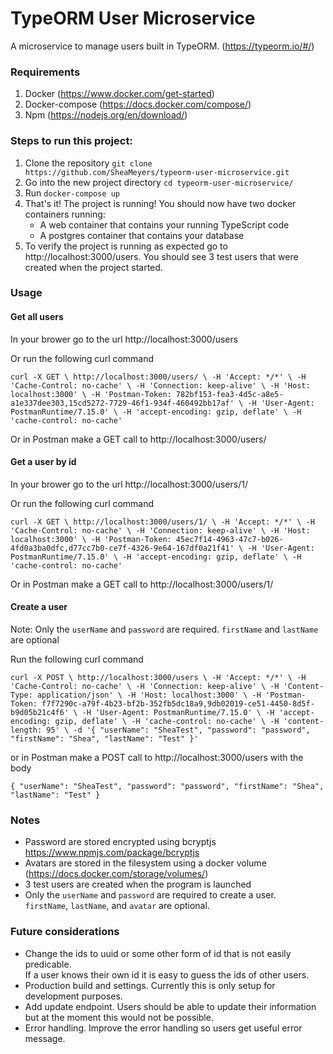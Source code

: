 # TypeORM User Microservice

A microservice to manage users built in TypeORM. (https://typeorm.io/#/)

### Requirements

1. Docker (https://www.docker.com/get-started)
2. Docker-compose (https://docs.docker.com/compose/)
3. Npm (https://nodejs.org/en/download/)

### Steps to run this project:

1. Clone the repository `git clone https://github.com/SheaMeyers/typeorm-user-microservice.git`
2. Go into the new project directory `cd typeorm-user-microservice/`
3. Run `docker-compose up`
4. That's it!  The project is running!  You should now have two docker containers running:  
    - A web container that contains your running TypeScript code
    - A postgres container that contains your database
5. To verify the project is running as expected go to http://localhost:3000/users. 
    You should see 3 test users that were created when the project started. 
    
### Usage

#### Get all users

In your brower go to the url http://localhost:3000/users

Or run the following curl command

`
curl -X GET \
  http://localhost:3000/users/ \
  -H 'Accept: */*' \
  -H 'Cache-Control: no-cache' \
  -H 'Connection: keep-alive' \
  -H 'Host: localhost:3000' \
  -H 'Postman-Token: 782bf153-fea3-4d5c-a8e5-a1e337dee303,15cd5272-7729-46f1-934f-460492bb17af' \
  -H 'User-Agent: PostmanRuntime/7.15.0' \
  -H 'accept-encoding: gzip, deflate' \
  -H 'cache-control: no-cache'
`

Or in Postman make a GET call to http://localhost:3000/users/

#### Get a user by id

In your brower go to the url http://localhost:3000/users/1/

Or run the following curl command

`
curl -X GET \
  http://localhost:3000/users/1/ \
  -H 'Accept: */*' \
  -H 'Cache-Control: no-cache' \
  -H 'Connection: keep-alive' \
  -H 'Host: localhost:3000' \
  -H 'Postman-Token: 45ec7f14-4963-47c7-b026-4fd0a3ba0dfc,d77cc7b0-ce7f-4326-9e64-167df0a21f41' \
  -H 'User-Agent: PostmanRuntime/7.15.0' \
  -H 'accept-encoding: gzip, deflate' \
  -H 'cache-control: no-cache'
`

Or in Postman make a GET call to http://localhost:3000/users/1/

#### Create a user

Note: Only the `userName` and `password` are required.  `firstName` and `lastName` are optional

Run the following curl command

`
curl -X POST \
  http://localhost:3000/users \
  -H 'Accept: */*' \
  -H 'Cache-Control: no-cache' \
  -H 'Connection: keep-alive' \
  -H 'Content-Type: application/json' \
  -H 'Host: localhost:3000' \
  -H 'Postman-Token: f7f7290c-a79f-4b23-bf2b-352fb5dc18a9,9db02019-ce51-4450-8d5f-b9d05b21c4f6' \
  -H 'User-Agent: PostmanRuntime/7.15.0' \
  -H 'accept-encoding: gzip, deflate' \
  -H 'cache-control: no-cache' \
  -H 'content-length: 95' \
  -d '{
	"userName": "SheaTest",
	"password": "password",
	"firstName": "Shea",
	"lastName": "Test"
}'
`

or in Postman make a POST call to http://localhost:3000/users with the body

`
{
	"userName": "SheaTest",
	"password": "password",
	"firstName": "Shea",
	"lastName": "Test"
}
`

### Notes

- Password are stored encrypted using bcryptjs https://www.npmjs.com/package/bcryptjs 
- Avatars are stored in the filesystem using a docker volume (https://docs.docker.com/storage/volumes/)
- 3 test users are created when the program is launched
- Only the `userName` and `password` are required to create a user.  
    `firstName`, `lastName`, and `avatar` are optional.
   
### Future considerations

- Change the ids to uuid or some other form of id that is not easily predicable.  
If a user knows their own id it is easy to guess the ids of other users.
- Production build and settings.  Currently this is only setup for development purposes.
- Add update endpoint.  Users should be able to update their information but at the moment this would not be possible.
- Error handling.  Improve the error handling so users get useful error message.
  